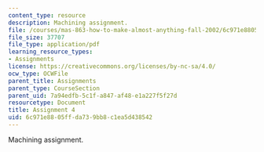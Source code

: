 ```yaml
---
content_type: resource
description: Machining assignment.
file: /courses/mas-863-how-to-make-almost-anything-fall-2002/6c971e8805ffda739bb8c1ea5d438542_assignment4.pdf
file_size: 37707
file_type: application/pdf
learning_resource_types:
- Assignments
license: https://creativecommons.org/licenses/by-nc-sa/4.0/
ocw_type: OCWFile
parent_title: Assignments
parent_type: CourseSection
parent_uid: 7a94edfb-5c1f-a847-af48-e1a227f5f27d
resourcetype: Document
title: Assignment 4
uid: 6c971e88-05ff-da73-9bb8-c1ea5d438542
---
```

Machining assignment.